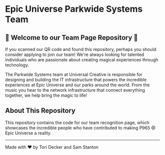 # Epic Universe Parkwide Systems Team

## 🌟 Welcome to our Team Page Repository 🌟

If you scanned our QR code and found this repository, perhaps you should consider applying to join our team! We're always looking for talented individuals who are passionate about creating magical experiences through technology.

The Parkwide Systems team at Universal Creative is responsible for designing and building the IT infrastructure that powers the incredible experiences at Epic Universe and our parks around the world. From the music you hear to the network infrastructure that connect everything together, we help bring the magic to life!

## About This Repository

This repository contains the code for our team recognition page, which showcases the incredible people who have contributed to making P965 @ Epic Universe a reality.

---

Made with ❤️ by Tori Decker and Sam Stanton
